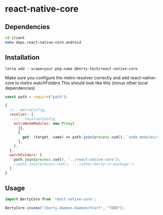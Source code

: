 # react-native-core

## Dependencies

```sh
cd client
make deps.react-native-core.android
```

## Installation

`lerna add --scope=your-pkg-name @berty-tech/react-native-core`

Make sure you configure the metro resolver correctly and add react-native-core to metro watchFolders
This should look like this (minus other local dependencies)

```js
const path = require("path");

{
  //...metroConfig,
  resolver: {
    //...resolverConfig
    extraNodeModules: new Proxy(
      {},
      {
        get: (target, name) => path.join(process.cwd(), `node_modules/${name}`),
      },
    ),
  },
  watchFolders: [
    path.join(process.cwd(), '../react-native-core');
    //path.join(process.cwd(), '../other-berty-rn-package');
  ]
}
```

## Usage
```javascript
import BertyCore from 'react-native-core';

BertyCore.invoke("/berty.daemon.Daemon/Start", "TODO");
```
